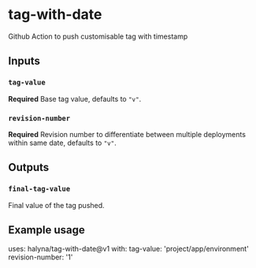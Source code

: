 # tag-with-date
Github Action to push customisable tag with timestamp


## Inputs

### `tag-value`

**Required** Base tag value, defaults to `"v"`.

### `revision-number`

**Required** Revision number to differentiate between multiple deployments within same date, defaults to `"v"`.

## Outputs

### `final-tag-value`

Final value of the tag pushed.

## Example usage

uses: halyna/tag-with-date@v1
with:
  tag-value: 'project/app/environment'
  revision-number: '1'
